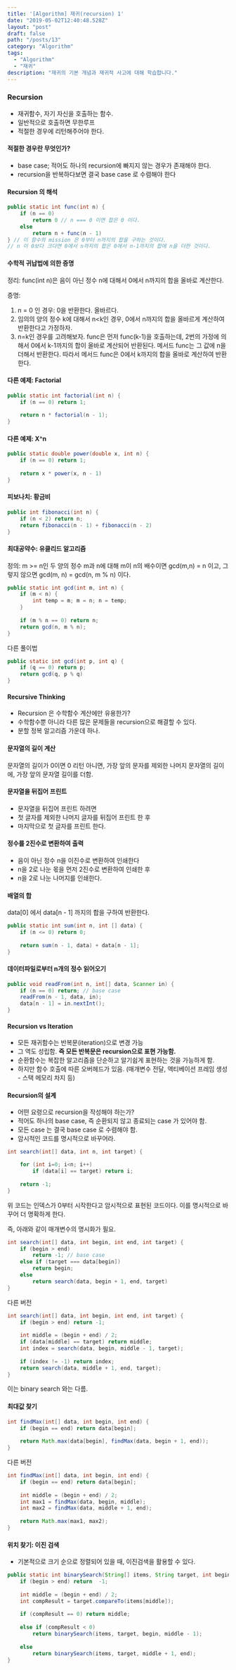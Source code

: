```yaml
---
title: '[Algorithm] 재귀(recursion) 1'
date: "2019-05-02T12:40:48.528Z"
layout: "post"
draft: false
path: "/posts/13"
category: "Algorithm"
tags:
  - "Algorithm"
  - "재귀"
description: "재귀의 기본 개념과 재귀적 사고에 대해 학습합니다."
---
```


### Recursion

- 재귀함수, 자기 자신을 호출하는 함수.
- 일반적으로 호출하면 무한루프
- 적절한 경우에 리턴해주어야 한다.


#### 적절한 경우란 무엇인가?

- base case; 적어도 하나의 recursion에 빠지지 않는 경우가 존재해야 한다.
- recursion을 반복하다보면 결국 base case 로 수렴해야 한다

#### Recursion 의 해석

```java
public static int func(int n) {
	if (n == 0)
		return 0 // n === 0 이면 합은 0 이다.
	else 
		return n + func(n - 1)
} // 이 함수의 mission 은 0부터 n까지의 합을 구하는 것이다.
// n 이 0보다 크다면 0에서 n까지의 합은 0에서 n-1까지의 합에 n을 더한 것이다.
```

#### 수학적 귀납법에 의한 증명

정리: func(int n)은 음이 아닌 정수 n에 대해서 0에서 n까지의 합을 올바로 계산한다.

증명:

1. n = 0 인 경우: 0을 반환한다. 올바르다.
2. 임의의 양의 정수 k에 대해서 n<k인 경우, 0에서 n까지의 합을 올바르게 계산하여 반환한다고 가정하자.
3. n=k인 경우를 고려해보자. func은 먼저 func(k-1)을 호출하는데, 2번의 가정에 의해서 0에서 k-1까지의 합이 올바로 계산되어 반환된다. 메서드 func는 그 값에 n을 더해서 반환한다. 따라서 메서드 func은 0에서 k까지의 합을 올바로 계산하여 반환한다.

#### 다른 예제: Factorial
```java
public static int factorial(int n) {
	if (n == 0) return 1;
	
	return n * factorial(n - 1);
}
```

#### 다른 예제: X^n

```java
public static double power(double x, int n) {
	if (n == 0) return 1;
	
	return x * power(x, n - 1)
}
```

#### 피보나치: 황금비
```java
public int fibonacci(int n) {
	if (n < 2) return n;
	return fibonacci(n - 1) + fibonacci(n - 2)
}
```

#### 최대공약수: 유클리드 알고리즘

정의: m >= n인 두 양의 정수 m과 n에 대해 m이 n의 배수이면 gcd(m,n) = n 이고, 그렇지 않으면 gcd(m, n) = gcd(n, m % n) 이다.

```java
public static int gcd(int m, int n) {
	if (m < n) {
		int temp = m; m = n; n = temp;
	}
	
	if (m % n == 0) return n;
	return gcd(n, m % n);
}

```

다른 풀이법

```java
public static int gcd(int p, int q) {
	if (q == 0) return p;
	return gcd(q, p % q)
}
```


#### Recursive Thinking

- Recursion 은 수학함수 계산에만 유용한가? 
- 수학함수뿐 아니라 다른 많은 문제들을 recursion으로 해결할 수 있다.
- 분할 정복 알고리즘 가운데 하나.

#### 문자열의 길이 계산

문자열의 길이가 0이면 0 리턴
아니면, 가장 앞의 문자를 제외한 나머지 문자열의 길이에, 가장 앞의 문자열 길이를 더함.

#### 문자열을 뒤집어 프린트

- 문자열을 뒤집어 프린트 하려면
- 첫 글자를 제외한 나머지 글자를 뒤집어 프린트 한 후 
- 마지막으로 첫 글자를 프린트 한다.

#### 정수를 2진수로 변환하여 출력

- 음이 아닌 정수 n을 이진수로 변환하여 인쇄한다
- n을 2로 나눈 몫을 먼저 2진수로 변환하여 인쇄한 후 
- n을 2로 나눈 나머지를 인쇄한다.

#### 배열의 합

data[0] 에서 data[n - 1] 까지의 합을 구하여 반환한다.

```java
public static int sum(int n, int [] data) {
	if (n <= 0) return 0;
	
	return sum(n - 1, data) + data[n - 1];
}
```

#### 데이터파일로부터 n개의 정수 읽어오기

```java
public void readFrom(int n, int[] data, Scanner in) {
	if (n == 0) return; // base case
	readFrom(n - 1, data, in);
	data[n - 1] = in.nextInt();
}
```

#### Recursion vs Iteration

- 모든 재귀함수는 반복문(iteration)으로 변경 가능
- 그 역도 성립함. **즉 모든 반복문은 recursion으로 표현 가능함.**
- 순환함수는 복잡한 알고리즘을 단순하고 알기쉽게 표현하는 것을 가능하게 함.
- 하지만 함수 호출에 따른 오버헤드가 있음. (매개변수 전달, 액티베이션 프레임 생성 - 스택 메모리 차지 등)


#### Recursion의 설계

- 어떤 요령으로 recursion을 작성해야 하는가?
- 적어도 하나의 base case, 즉 순환되지 않고 종료되는 case 가 있어야 함.
- 모든 case 는 결국 base case 로 수렴해야 함.
- 암시적인 코드를 명시적으로 바꾸어라.

```java
int search(int[] data, int n, int target) {

	for (int i=0; i<n; i++)
		if (data[i] == target) return i;
		
	return -1;
}
```

위 코드는 인덱스가 0부터 시작한다고 암시적으로 표현된 코드이다. 이를 명시적으로 바꾸어 더 명확하게 한다.

즉, 아래와 같이 매개변수의 명시화가 필요.

```java
int search(int[] data, int begin, int end, int target) {
	if (begin > end) 
		return -1; // base case
	else if (target === data[begin]) 
		return begin;
	else 
		return search(data, begin + 1, end, target)
}
```

다른 버전

```java
int search(int[] data, int begin, int end, int target) {
	if (begin > end) return -1;
	
	int middle = (begin + end) / 2;
	if (data[middle] == target) return middle;
	int index = search(data, begin, middle - 1, target);
	
	if (index != -1) return index;
	return search(data, middle + 1, end, target);
}
```

이는 binary search 와는 다름.

#### 최대값 찾기

```java
int findMax(int[] data, int begin, int end) {
	if (begin == end) return data[begin];
	
	return Math.max(data[begin], findMax(data, begin + 1, end));
}
```

다른 버전

```java
int findMax(int[] data, int begin, int end) {
	if (begin == end) return data[begin];
	
	int middle = (begin + end) / 2;
	int max1 = findMax(data, begin, middle);
	int max2 = findMax(data, middle + 1, end);
	
	return Math.max(max1, max2);
}
```

#### 위치 찾기: 이진 검색

- 기본적으로 크기 순으로 정렬되어 있을 때, 이진검색을 활용할 수 있다.

```java
public static int binarySearch(String[] items, String target, int begin, int end) {
	if (begin > end) return  -1;
	
	int middle = (begin + end) / 2;
	int compResult = target.compareTo(items[middle]);
	
	if (compResult == 0) return middle;
	
	else if (compResult < 0) 
		return binarySearch(items, target, begin, middle - 1);
		
	else 
		return binarySearch(items, target, middle + 1, end);
}
```